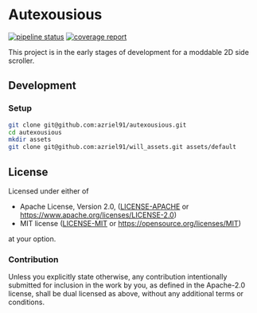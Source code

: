 # Autexousious

[![pipeline status](https://gitlab.com/azriel91/autexousious/badges/master/pipeline.svg)](https://gitlab.com/azriel91/autexousious/commits/master) [![coverage report](https://gitlab.com/azriel91/autexousious/badges/master/coverage.svg)](https://gitlab.com/azriel91/autexousious/commits/master)

This project is in the early stages of development for a moddable 2D side scroller.

## Development

### Setup

```bash
git clone git@github.com:azriel91/autexousious.git
cd autexousious
mkdir assets
git clone git@github.com:azriel91/will_assets.git assets/default
```

## License

Licensed under either of

* Apache License, Version 2.0, ([LICENSE-APACHE](LICENSE-APACHE) or https://www.apache.org/licenses/LICENSE-2.0)
* MIT license ([LICENSE-MIT](LICENSE-MIT) or https://opensource.org/licenses/MIT)

at your option.

### Contribution

Unless you explicitly state otherwise, any contribution intentionally
submitted for inclusion in the work by you, as defined in the Apache-2.0
license, shall be dual licensed as above, without any additional terms or
conditions.
